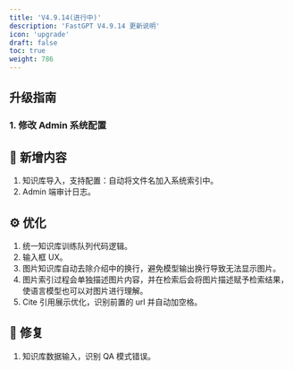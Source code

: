```yaml
---
title: 'V4.9.14(进行中)'
description: 'FastGPT V4.9.14 更新说明'
icon: 'upgrade'
draft: false
toc: true
weight: 786
---
```


## 升级指南

### 1. 修改 Admin 系统配置

## 🚀 新增内容

1. 知识库导入，支持配置：自动将文件名加入系统索引中。
2. Admin 端审计日志。

## ⚙️ 优化

1. 统一知识库训练队列代码逻辑。
2. 输入框 UX。
3. 图片知识库自动去除介绍中的换行，避免模型输出换行导致无法显示图片。
4. 图片索引过程会单独描述图片内容，并在检索后会将图片描述赋予检索结果，使语言模型也可以对图片进行理解。
5. Cite 引用展示优化，识别前置的 url 并自动加空格。

## 🐛 修复

1. 知识库数据输入，识别 QA 模式错误。